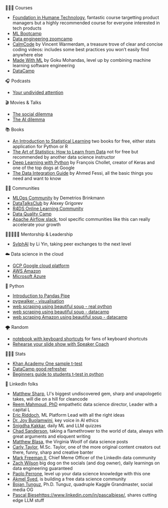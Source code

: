 👩🏻‍🎓 Courses
* [Foundation in Humane Technology](https://www.humanetech.com/course), fantastic course targetting product managers but a highly recommended course for everyone interested in tech products
* [ML Bootcamp](https://github.com/alexeygrigorev/mlbookcamp-code)
* [Data engineering zoomcamp](https://github.com/DataTalksClub/data-engineering-zoomcamp)
* [CalmCode](https://www.linkedin.com/company/calmcode/) by Vincent Warmerdam, a treasure trove of clear and concise coding videos: includes some best practices you won’t easily find anywhere else
* [Made With ML](https://www.linkedin.com/company/madewithml/) by Goku Mohandas, level up by combining machine learning software engineering
* [DataCamp](https://www.datacamp.com/)

🎧 Podcasts
* [Your undivided attention](https://www.humanetech.com/podcast)

🎬 Movies & Talks
* [The social dilemma](https://www.humanetech.com/the-social-dilemma)
* [The AI dilemma](https://www.youtube.com/watch?v=aSi4d75gFZQ)

📚 Books
* [An Introduction to Statistical Learning](https://www.statlearning.com/) two books for free, either stats application for Python or R
* [The Art of Statistics: How to Learn from Data](https://www.goodreads.com/es/book/show/43722897) not for free but recommended by another data science instructor
* [Deep Learning with Python](https://github.com/fchollet/deep-learning-with-python-notebooks) by François Chollet, creator of Keras and one of the top dogs at Google
* [The Data Integration Guide](https://dataintegrationguide.com/) by Ahmed Fessi, all the basic things you need and want to know
  
🫶🏻 Communities
* [MLOps Community](https://www.linkedin.com/company/mlopscommunity/) by Demetrios Brinkmann
* [DataTalksClub](https://www.linkedin.com/company/datatalks-club/) by Alexey Grigorev
* [R4DS Online Learning Community](https://www.linkedin.com/company/r4ds/)
* [Data Quality Camp](https://www.linkedin.com/company/data-quality-camp/)
* [Apache Airflow slack](https://www.linkedin.com/company/apache-airflow/), tool specific communities like this can really accelerate your growth

👨🏼‍🤝‍👨🏾 Mentorship & Leadership
* [SylphAI](https://www.linkedin.com/company/sylphai/) by Li Yin, taking peer exchanges to the next level

☁️ Data science in the cloud
* [GCP Google cloud platform](https://www.cloudskillsboost.google/catalog?keywords=&locale=&solution%5B%5D=any&role%5B%5D=data-scientist&skill-badge%5B%5D=any&format%5B%5D=any&level%5B%5D=any&duration%5B%5D=any&language%5B%5D=any)
* [AWS Amazon](https://skillbuilder.aws/exam-prep/machine-learning-specialty)
* [Microsoft Azure](https://learn.microsoft.com/en-us/credentials/certifications/azure-data-scientist/)

🐍 Python
* [Introduction to Pandas Pipe](https://calmcode.io/pandas-pipe/introduction.html)
* [pygwalker - visualisation](https://github.com/Kanaries/pygwalker)
* [web scraping using beautiful soup - real python](https://realpython.com/beautiful-soup-web-scraper-python/)
* [web scraping using beautiful soup - datacamp](https://www.datacamp.com/tutorial/web-scraping-using-python)
* [web scraping Amazon using beautiful soup - datacamp](https://www.datacamp.com/tutorial/amazon-web-scraping-using-beautifulsoup)

🌪️ Random
* [notebook with keyboard shortcuts](https://colab.research.google.com/notebooks/editor_shortcuts.ipynb) for fans of keyboard shortcuts
* [Rehearse your slide show with Speaker Coach](https://support.microsoft.com/en-gb/office/rehearse-your-slide-show-with-speaker-coach-cd7fc941-5c3b-498c-a225-83ef3f64f07b#ID0EDBP=MacOS)

👩🏻‍🎓 Stats
* [Khan Academy One sample t-test](https://www.khanacademy.org/math/statistics-probability/significance-tests-one-sample/tests-about-population-mean/v/example-calculating-t-statistic-for-signficance-test)
* [DataCamp good refresher](https://www.datacamp.com/tutorial/an-introduction-to-python-t-tests)
* [Beginners guide to students t-test in python](https://analyticsindiamag.com/a-beginners-guide-to-students-t-test-in-python-from-scratch/)  

🎯 LinkedIn folks
* [Matthew Sharp](https://www.linkedin.com/in/matthewsharp/), LI's biggest undiscovered gem, sharp and unapologetic takes, will die on a hill for cleancode
* [Reem Mahmoud, PhD](https://www.linkedin.com/in/reemmahmoud/) empathetic data science director, Leader with a capital L
* [Eric Riddoch](https://www.linkedin.com/in/eric-riddoch/), ML Platform Lead with all the right ideas
* [Dr. Joy Buolamwini](https://www.linkedin.com/in/buolamwini/), key voice in AI ethics
* [Snigdha Kakkar](https://www.linkedin.com/in/snigdha-kakkar/), daily ML and LLM quizzes 
* [Chad Sanderson](https://www.linkedin.com/in/chad-sanderson/), taking a flamethrower to the world of data, always with great arguments and eloquent writing
* [Matthew Blasa](https://www.linkedin.com/in/mblasa/), the Virginia Woolf of data science posts
* [Carly Taylor](https://www.linkedin.com/in/carly-taylor-data/), M.Sc. Taylor, one of the more original content creators out there, funny, sharp and creative banter
* [Mark Freeman II](https://www.linkedin.com/in/mafreeman2/), Chief Meme Officer of the LinkedIn data community
* [Zach Wilson](https://www.linkedin.com/in/eczachly/) big dog on the socials (and dog owner), daily learnings on data engineering guaranteed
* [Paolo Perrone](https://www.linkedin.com/in/paoloperrone/), level up your data science knowledge with this one
* [Akmel Syed](https://www.linkedin.com/in/akmel-syed/), is building a free data science community
* [Bojan Tunguz](https://www.linkedin.com/in/tunguz/), Ph.D. Tunguz, quadruple Kaggle Grandmaster, social media OG
* [Pascal Biese](https://www.linkedin.com/in/pascalbiese/)https://www.linkedin.com/in/pascalbiese/, shares cutting edge LLM stuff

  
